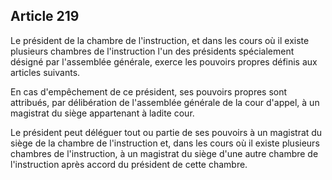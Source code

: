 Article 219
----
Le président de la chambre de l'instruction, et dans les cours où il existe
plusieurs chambres de l'instruction l'un des présidents spécialement désigné par
l'assemblée générale, exerce les pouvoirs propres définis aux articles suivants.

En cas d'empêchement de ce président, ses pouvoirs propres sont attribués, par
délibération de l'assemblée générale de la cour d'appel, à un magistrat du siège
appartenant à ladite cour.

Le président peut déléguer tout ou partie de ses pouvoirs à un magistrat du
siège de la chambre de l'instruction et, dans les cours où il existe plusieurs
chambres de l'instruction, à un magistrat du siège d'une autre chambre de
l'instruction après accord du président de cette chambre.
